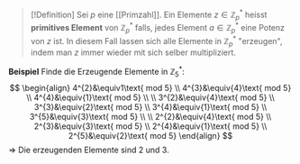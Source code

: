 >[!Definition]
>Sei $p$ eine [[Primzahl]]. Ein Elemente $z\in\mathbb{Z}_{p}^{*}$ heisst **primitives Element** von $\mathbb{Z}_{p}^{*}$ falls, jedes Element $a\in\mathbb{Z}_{p}^{*}$ eine Potenz von $z$ ist. In diesem Fall lassen sich alle Elemente in $\mathbb{Z}_{p}^{*}$ "erzeugen", indem man $z$ immer wieder mit sich selber multipliziert.

**Beispiel**
Finde die Erzeugende Elemente in $\mathbb{Z}_{5}^{*}$:
$$
\begin{align}
4^{2}&\equiv1\text{ mod 5} \\
4^{3}&\equiv{4}\text{ mod 5} \\
4^{4}&\equiv{1}\text{ mod 5} \\
 \\
3^{2}&\equiv{4}\text{ mod 5} \\ 
3^{3}&\equiv{2}\text{ mod 5} \\
3^{4}&\equiv{1}\text{ mod 5}  \\
3^{5}&\equiv{3}\text{ mod 5}  \\
 \\
2^{2}&\equiv{4}\text{ mod 5}  \\
2^{3}&\equiv{3}\text{ mod 5} \\
2^{4}&\equiv{1}\text{ mod 5}  \\
2^{5}&\equiv{2}\text{ mod 5}
\end{align}
$$
=> Die erzeugenden Elemente sind $2$ und $3$.